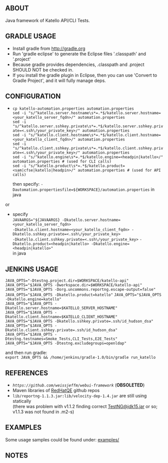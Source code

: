 ## ABOUT
Java framework of Katello API/CLI Tests.

## GRADLE USAGE
* Install gradle from http://gradle.org
* Run 'gradle eclipse' to generate the Eclipse files '.classpath' and '.project'
* Because gradle provides dependencies, .classpath and .project SHOULD NOT be checked in.
* If you install the gradle plugin in Eclipse, then you can use 'Convert to Gradle Project', and it will fully manage deps.

## CONFIGURATION
* `cp katello-automation.properties automation.properties`  
  `sed -i "s/^katello.server.hostname\s*=.*$/katello.server.hostname=<your_katello_server_fqdn>/" automation.properties`  
  `sed -i "s/^katello.server.sshkey.private\s*=.*$/katello.server.sshkey.private=<.ssh\/your_private_key>/" automation.properties`  
  `sed -i "s/^katello.client.hostname\s*=.*$/katello.client.hostname=<your_katello_client_fqdn>/" automation.properties`  
  `sed -i "s/^katello.client.sshkey.private\s*=.*$/katello.client.sshkey.private=<.ssh\/your_private_key>/" automation.properties`    
  `sed -i "s/^katello.engine\s*=.*$/katello.engine=<headpin|katello>/" automation.properties # (used for CLI calls)`  
  `sed -i "s/^katello.product\s*=.*$/katello.product=<sam|cfse|katello|headpin>/" automation.properties # (used for API calls)`  
  
  then specify: `-Dautomation.propertiesfile=${WORKSPACE}/automation.properties` in java  

or

* specify  
  `JAVAARGS="${JAVAARGS} -Dkatello.server.hostname=<your_katello_server_fqdn>`  
  `-Dkatello.client.hostname=<your_katello_client_fqdn> -Dkatello.sshkey.private=<.ssh\/your_private_key>`  
  `-Dkatello.client.sshkey.private=<.ssh\/your_private_key>`
  `-Dkatello.product=<headpin|katello> -Dkatello.engine=<headpin|katello>"`  
  in java

## JENKINS USAGE
`JAVA_OPTS="-Dtestng.project.dir=$WORKSPACE/katello-api"`  
`JAVA_OPTS="$JAVA_OPTS -Dworkspace.dir=$WORKSPACE/katello-api"`  
`JAVA_OPTS="$JAVA_OPTS -Dorg.uncommons.reportng.escape-output=false"`  
`JAVA_OPTS="$JAVA_OPTS -Dkatello.product=katello"`
`JAVA_OPTS="$JAVA_OPTS -Dkatello.engine=katello"`  
`JAVA_OPTS="$JAVA_OPTS -Dkatello.server.hostname=$KATELLO_SERVER_HOSTNAME"`  
`JAVA_OPTS="$JAVA_OPTS -Dkatello.client.hostname=$KATELLO_CLIENT_HOSTNAME"`  
`JAVA_OPTS="$JAVA_OPTS -Dkatello.sshkey.private=.ssh/id_hudson_dsa"`  
`JAVA_OPTS="$JAVA_OPTS -Dkatello.client.sshkey.private=.ssh/id_hudson_dsa"`  
`JAVA_OPTS="$JAVA_OPTS -Dtestng.testnames=Smoke_Tests,CLI_Tests,E2E_Tests"`  
`JAVA_OPTS="$JAVA_OPTS -Dtestng.excludegroups=openldap"`  

and then run gradle:  
`export JAVA_OPTS && /home/jenkins/gradle-1.0/bin/gradle run_katello`  

## REFERENCES
* _`https://github.com/weissjeffm/webui-framework`_ (**OBSOLETED**)  
* Maven libraries of [RedHatQE](https://github.com/RedHatQE) github repos  
* `lib/reportng-1.1.3.jar:lib/velocity-dep-1.4.jar` are still using statically   
  (there was problem with v1.1.2 finding correct TestNG@jdk15.jar or so; v1.1.3 was not found in .m2-s)  

## EXAMPLES
Some usage samples could be found under: [examples/](https://github.com/gkhachik/katello-api/tree/master/src/examples)

## NOTES


